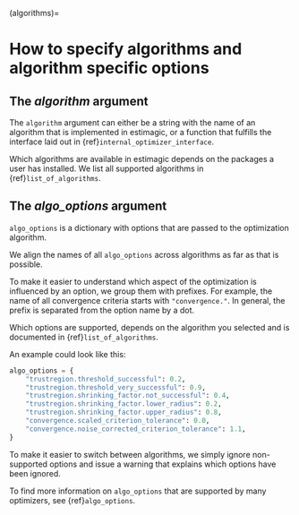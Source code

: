 (algorithms)=

# How to specify algorithms and algorithm specific options

## The *algorithm* argument

The `algorithm` argument can either be a string with the name of an algorithm that is
implemented in estimagic, or a function that fulfills the interface laid out in
{ref}`internal_optimizer_interface`.

Which algorithms are available in estimagic depends on the packages a user has
installed. We list all supported algorithms in {ref}`list_of_algorithms`.

## The *algo_options* argument

`algo_options` is a dictionary with options that are passed to the
optimization algorithm.

We align the names of all `algo_options` across algorithms as far as that is possible.

To make it easier to understand which aspect of the optimization is influenced by an
option, we group them with prefixes. For example, the name of all convergence criteria
starts with `"convergence."`. In general, the prefix is separated from the
option name by a dot.

Which options are supported, depends on the algorithm you selected and is documented
in {ref}`list_of_algorithms`.

An example could look like this:

```python
algo_options = {
    "trustregion.threshold_successful": 0.2,
    "trustregion.threshold_very_successful": 0.9,
    "trustregion.shrinking_factor.not_successful": 0.4,
    "trustregion.shrinking_factor.lower_radius": 0.2,
    "trustregion.shrinking_factor.upper_radius": 0.8,
    "convergence.scaled_criterion_tolerance": 0.0,
    "convergence.noise_corrected_criterion_tolerance": 1.1,
}
```

To make it easier to switch between algorithms, we simply ignore non-supported options
and issue a warning that explains which options have been ignored.

To find more information on `algo_options` that are supported by many optimizers,
see {ref}`algo_options`.
